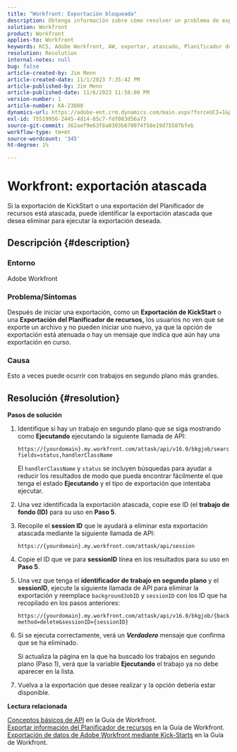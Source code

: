 ```yaml
---
title: "Workfront: Exportación bloqueada"
description: Obtenga información sobre cómo resolver un problema de exportación de Adobe Workfront atascado.
solution: Workfront
product: Workfront
applies-to: Workfront
keywords: KCS, Adobe Workfront, AW, exportar, atascado, Planificador de recursos, Kick-start, API, Solución de problemas
resolution: Resolution
internal-notes: null
bug: false
article-created-by: Jim Menn
article-created-date: 11/1/2023 7:35:42 PM
article-published-by: Jim Menn
article-published-date: 11/6/2023 11:58:00 PM
version-number: 1
article-number: KA-23080
dynamics-url: https://adobe-ent.crm.dynamics.com/main.aspx?forceUCI=1&pagetype=entityrecord&etn=knowledgearticle&id=f76869d7-ed78-ee11-8179-6045bd006268
exl-id: 75519956-2445-4d14-85c7-fdf083d56a73
source-git-commit: 362aef9e63f8a0303b670074f58e19d75587bfeb
workflow-type: tm+mt
source-wordcount: '345'
ht-degree: 1%

---
```


# Workfront: exportación atascada


Si la exportación de KickStart o una exportación del Planificador de recursos está atascada, puede identificar la exportación atascada que desea eliminar para ejecutar la exportación deseada.

## Descripción {#description}


### Entorno

Adobe Workfront



### Problema/Síntomas

Después de iniciar una exportación, como un <b>Exportación de KickStart</b> o una <b>Exportación del Planificador de recursos,</b> los usuarios no ven que se exporte un archivo y no pueden iniciar uno nuevo, ya que la opción de exportación está atenuada o hay un mensaje que indica que aún hay una exportación en curso.



### Causa

Esto a veces puede ocurrir con trabajos en segundo plano más grandes.


## Resolución {#resolution}


<b>Pasos de solución</b>



1. Identifique si hay un trabajo en segundo plano que se siga mostrando como <b>Ejecutando</b> ejecutando la siguiente llamada de API:


   ```
   https://{yourdomain}.my.workfront.com/attask/api/v16.0/bkgjob/search?fields=status,handlerClassName
   ```




   El `handlerClassName` y `status` se incluyen búsquedas para ayudar a reducir los resultados de modo que pueda encontrar fácilmente el que tenga el estado <b>Ejecutando</b> y el tipo de exportación que intentaba ejecutar.

1. Una vez identificada la exportación atascada, copie ese ID (el <b>trabajo de fondo (ID)</b> para su uso en <b>Paso 5</b>.

1. Recopile el <b>session ID</b> que le ayudará a eliminar esta exportación atascada mediante la siguiente llamada de API:


   ```
   https://{yourdomain}.my.workfront.com/attask/api/session
   ```




1. Copie el ID que ve para <b>sessionID</b> línea en los resultados para su uso en <b>Paso 5</b>.

1. Una vez que tenga el <b>identificador de trabajo en segundo plano</b> y el <b>sessionID</b>, ejecute la siguiente llamada de API para eliminar la exportación y reemplace `backgroundJobID` y `sessionID` con los ID que ha recopilado en los pasos anteriores:


   ```
   https://{yourdomain}.my.workfront.com/attask/api/v16.0/bkgjob/{backgroundJobID}?method=delete&sessionID={sessionID}
   ```




1. Si se ejecuta correctamente, verá un <b>*Verdadero</b>* mensaje que confirma que se ha eliminado.

   Si actualiza la página en la que ha buscado los trabajos en segundo plano (Paso 1), verá que la variable <b>Ejecutando</b> el trabajo ya no debe aparecer en la lista.

1. Vuelva a la exportación que desee realizar y la opción debería estar disponible.



<b>Lectura relacionada</b>

[Conceptos básicos de API](https://experienceleague.adobe.com/docs/workfront/using/adobe-workfront-api/api-general-information/api-basics.html) en la Guía de Workfront.<br>
[Exportar información del Planificador de recursos](https://experienceleague.adobe.com/docs/workfront/using/manage-resources/resource-planning-in-adobe-workfront/export-resource-planner.html) en la Guía de Workfront.<br>
[Exportación de datos de Adobe Workfront mediante Kick-Starts](https://experienceleague.adobe.com/docs/workfront/using/administration-and-setup/manage-wf/kick-starts/export-data-from-wf-via-kick-starts.html) en la Guía de Workfront.
